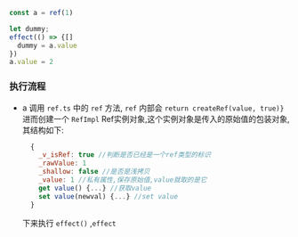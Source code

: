 ```js
const a = ref(1)

let dummy;
effect(() => {[] 
  dummy = a.value
})
a.value = 2
```

### 执行流程

* a
    调用 `ref.ts` 中的 `ref` 方法, `ref` 内部会 `return createRef(value, true)} ` 进而创建一个 `RefImpl` Ref实例对象,这个实例对象是传入的原始值的包装对象,其结构如下:

    ```js
      {
        _v_isRef: true //判断是否已经是一个ref类型的标识
        _rawValue: 1
        _shallow: false //是否是浅拷贝
        _value: 1 //私有属性,保存原始值,value就取的是它
        get value() {...} //获取value
        set value(newval) {...} //set value
      }
    ```
    下来执行 `effect()` ,`effect` 

    